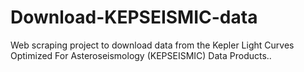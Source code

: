 # Download-KEPSEISMIC-data
Web scraping project to download data from the Kepler Light Curves Optimized For Asteroseismology (KEPSEISMIC) Data Products.. 
